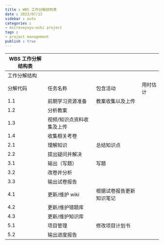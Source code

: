 ```yaml
---
title : WBS 工作分解结构表
date : 2023/07/13
sidebar : auto
categories : 
- microseyuyu-wiki project
tags : 
- project management
publish : true
---
```


| WBS 工作分解结构表 |                           |                          |          |
| ------------------ | ------------------------- | ------------------------ | -------- |
| 工作分解结构       |                           |                          |          |
| 分解代码           | 任务名称                  | 包含活动                 | 用时估计 |
| 1.1                | 前期学习资源准备          | 教案收集以及上传         |          |
| 1.2                | 分析教案                  |                          |          |
| 1.3                | 视频/知识点资料收集及上传 |                          |          |
| 1.4                | 收集相关考卷              |                          |          |
| 2.1                | 理解知识                  | 总结知识点               |          |
| 2.2                | 提出疑问并解决            |                          |          |
| 3.1                | 输出（写题）              | 写题                     |          |
| 3.2                | 改卷并分析                |                          |          |
| 3.3                | 输出试卷报告              |                          |          |
| 4.1                | 更新/维护  wiki           | 根据试卷报告更新知识笔记 |          |
| 4.2                | 更新/维护错题库           |                          |          |
| 4.3                | 更新/维护知识库           |                          |          |
| 5.1                | 项目管理                  | 修改项目计划书           |          |
| 5.2                | 输出进度报告              |                          |          |